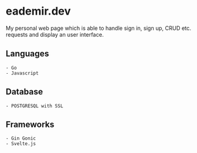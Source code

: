 # eademir.dev

My personal web page which is able to handle sign in, sign up, CRUD etc. requests and display an user interface.

## Languages

    - Go
    - Javascript

## Database

    - POSTGRESQL with SSL

## Frameworks

    - Gin Gonic
    - Svelte.js
